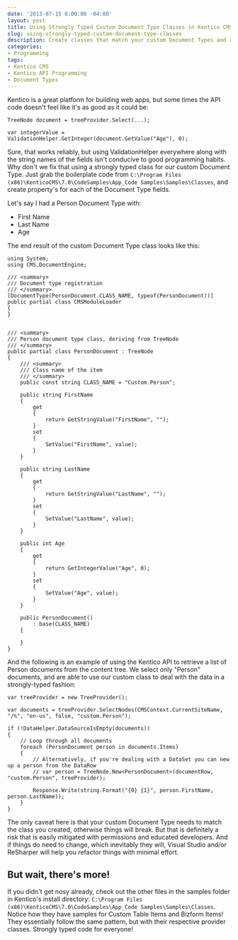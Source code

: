 ```yaml
---
date: '2013-07-15 8:00:00 -04:00'
layout: post
title: Using Strongly Typed Custom Document Type Classes in Kentico CMS
slug: using-strongly-typed-custom-document-type-classes
description: Create classes that match your custom Document Types and reap the benefits!
categories:
- Programming
tags:
- Kentico CMS
- Kentico API Programming
- Document Types
---
```


Kentico is a great platform for building web apps, but some times the API code doesn't feel like it's as good as it could be:

	TreeNode document = treeProvider.Select(...);
	
	var integerValue = ValidationHelper.GetInteger(document.GetValue("Age"), 0);

Sure, that works reliably, but using ValidationHelper everywhere along with the string names of the fields isn't conducive to good programming habits.  Why don't we fix that using a strongly typed class for our custom Document Type.  Just grab the boilerplate code from `C:\Program Files (x86)\KenticoCMS\7.0\CodeSamples\App_Code Samples\Samples\Classes`, and create property's for each of the Document Type fields.

Let's say I had a Person Document Type with:

- First Name
- Last Name
- Age
 
The end result of the custom Document Type class looks like this:

	using System;
	using CMS.DocumentEngine;
	
	/// <summary>
	/// Document type registration
	/// </summary>
	[DocumentType(PersonDocument.CLASS_NAME, typeof(PersonDocument))]
	public partial class CMSModuleLoader
	{
	}
	
	
	/// <summary>
	/// Person document type class, deriving from TreeNode
	/// </summary>
	public partial class PersonDocument : TreeNode
	{
	    /// <summary>
	    /// Class name of the item
	    /// </summary>
	    public const string CLASS_NAME = "Custom.Person";
	
	    public string FirstName
	    {
	        get
	        {
	            return GetStringValue("FirstName", "");
	        }
	        set
	        {
	            SetValue("FirstName", value);
	        }
	    }
	
	    public string LastName
	    {
	        get
	        {
	            return GetStringValue("LastName", "");
	        }
	        set
	        {
	            SetValue("LastName", value);
	        }
	    }
	
	    public int Age
	    {
	        get
	        {
	            return GetIntegerValue("Age", 0);
	        }
	        set
	        {
	            SetValue("Age", value);
	        }
	    }
	
	    public PersonDocument()
	        : base(CLASS_NAME)
	    {
	
	    }
	}


And the following is an example of using the Kentico API to retrieve a list of Person documents from the content tree.  We select only "Person" documents, and are able to use our custom class to deal with the data in a strongly-typed fashion:

	var treeProvider = new TreeProvider();
	
	var documents = treeProvider.SelectNodes(CMSContext.CurrentSiteName, "/%", "en-us", false, "custom.Person");
	
	if (!DataHelper.DataSourceIsEmpty(documents))
	{
	    // Loop through all documents
	    foreach (PersonDocument person in documents.Items)
	    {
	        // Alternatively, if you're dealing with a DataSet you can new up a person from the DataRow
	        // var person = TreeNode.New<PersonDocument>(documentRow, "custom.Person", treeProvider);
	
	        Response.Write(string.Format("{0} {1}", person.FirstName, person.LastName));
	    }
	}

The only caveat here is that your custom Document Type needs to match the class you created, otherwise things will break.  But that is definitely a risk that is easily mitigated with permissions and educated developers. And if things do need to change, which inevitably they will, Visual Studio and/or ReSharper will help you refactor things with minimal effort.

## But wait, there's more!

If you didn't get nosy already, check out the other files in the samples folder in Kentico's install directory: `C:\Program Files (x86)\KenticoCMS\7.0\CodeSamples\App_Code Samples\Samples\Classes`.  Notice how they have samples for Custom Table Items and Bizform Items!  They essentially follow the same pattern, but with their respective provider classes.  Strongly typed code for everyone! 